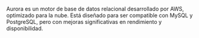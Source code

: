 Aurora es un motor de base de datos relacional desarrollado por AWS, optimizado para la nube. Está diseñado para ser compatible con MySQL y PostgreSQL, pero con mejoras significativas en rendimiento y disponibilidad.